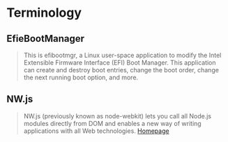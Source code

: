 Terminology
==

## EfieBootManager

> This is efibootmgr, a Linux user-space application to modify the Intel Extensible Firmware Interface (EFI) Boot Manager.  This application can create and destroy boot entries, change the boot order, change the next running boot option, and more.

## NW.js

> NW.js (previously known as node-webkit) lets you call all Node.js modules directly from DOM and enables a new way of writing applications with all Web technologies. [Homepage](http://nwjs.io/)

